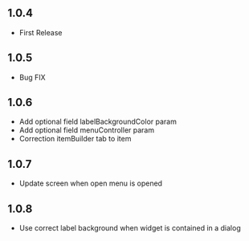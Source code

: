 ## 1.0.4

* First Release

## 1.0.5

* Bug FIX

## 1.0.6

* Add optional field labelBackgroundColor param
* Add optional field menuController param 
* Correction itemBuilder tab to item

## 1.0.7
* Update screen when open menu is opened

## 1.0.8
* Use correct label background when widget is contained in a dialog
